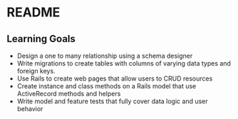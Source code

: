 # README

## Learning Goals
- Design a one to many relationship using a schema designer  
- Write migrations to create tables with columns of varying data types and foreign keys.  
- Use Rails to create web pages that allow users to CRUD resources  
- Create instance and class methods on a Rails model that use ActiveRecord methods and helpers  
- Write model and feature tests that fully cover data logic and user behavior  
